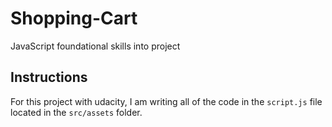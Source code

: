 # Shopping-Cart
 JavaScript foundational skills into project
 

## Instructions
For this project with udacity, I am writing all of the code in the `script.js` file located in the `src/assets` folder. 

